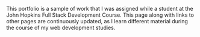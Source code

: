 This portfolio is a sample of work that I was assigned while a student at the John Hopkins Full Stack Development Course. This page along with links to other pages are continuously updated, as I learn different material during the course of my web development studies.
